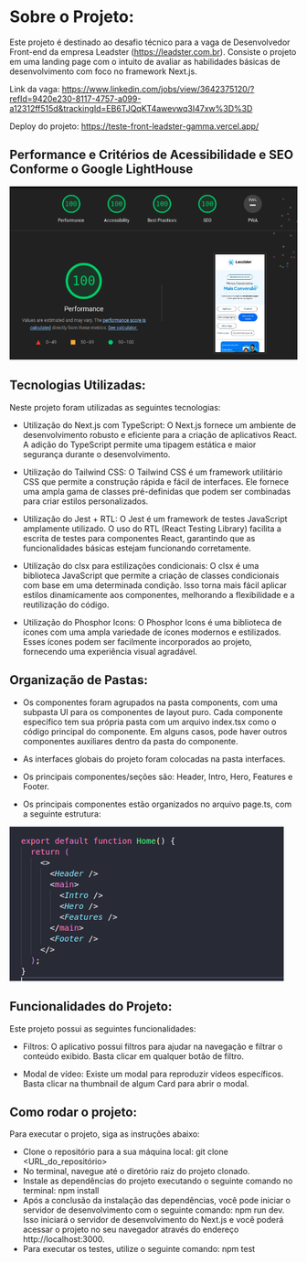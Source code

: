 
# Sobre o Projeto:

Este projeto é destinado ao desafio técnico para a vaga de Desenvolvedor Front-end da empresa Leadster (https://leadster.com.br). Consiste o projeto em uma landing page com o intuito de avaliar as habilidades básicas de desenvolvimento com foco no framework Next.js.

Link da vaga: https://www.linkedin.com/jobs/view/3642375120/?refId=9420e230-8117-4757-a099-a12312ff515d&trackingId=EB6TJQqKT4awevwq3I47xw%3D%3D

Deploy do projeto: https://teste-front-leadster-gamma.vercel.app/

## Performance e Critérios de Acessibilidade e SEO Conforme o Google LightHouse

![Alt text](image-1.png)

## Tecnologias Utilizadas:

Neste projeto foram utilizadas as seguintes tecnologias:

- Utilização do Next.js com TypeScript: O Next.js fornece um ambiente de desenvolvimento robusto e eficiente para a criação de aplicativos React. A adição do TypeScript permite uma tipagem estática e maior segurança durante o desenvolvimento.

- Utilização do Tailwind CSS: O Tailwind CSS é um framework utilitário CSS que permite a construção rápida e fácil de interfaces. Ele fornece uma ampla gama de classes pré-definidas que podem ser combinadas para criar estilos personalizados.

- Utilização do Jest + RTL: O Jest é um framework de testes JavaScript amplamente utilizado. O uso do RTL (React Testing Library) facilita a escrita de testes para componentes React, garantindo que as funcionalidades básicas estejam funcionando corretamente.

- Utilização do clsx para estilizações condicionais: O clsx é uma biblioteca JavaScript que permite a criação de classes condicionais com base em uma determinada condição. Isso torna mais fácil aplicar estilos dinamicamente aos componentes, melhorando a flexibilidade e a reutilização do código.

- Utilização do Phosphor Icons: O Phosphor Icons é uma biblioteca de ícones com uma ampla variedade de ícones modernos e estilizados. Esses ícones podem ser facilmente incorporados ao projeto, fornecendo uma experiência visual agradável.
## Organização de Pastas:

- Os componentes foram agrupados na pasta components, com uma subpasta UI para os componentes de layout puro. Cada componente específico tem sua própria pasta com um arquivo index.tsx como o código principal do componente. Em alguns casos, pode haver outros componentes auxiliares dentro da pasta do componente.

- As interfaces globais do projeto foram colocadas na pasta interfaces.

- Os principais componentes/seções são: Header, Intro, Hero, Features e Footer.

- Os principais componentes estão organizados no arquivo page.ts, com a seguinte estrutura:

![Alt text](image.png)
## Funcionalidades do Projeto:

Este projeto possui as seguintes funcionalidades:

- Filtros: O aplicativo possui filtros para ajudar na navegação e filtrar o conteúdo exibido. Basta clicar em qualquer botão de filtro.

- Modal de vídeo: Existe um modal para reproduzir vídeos específicos. Basta clicar na thumbnail de algum Card para abrir o modal.
## Como rodar o projeto:

Para executar o projeto, siga as instruções abaixo:

- Clone o repositório para a sua máquina local: git clone <URL_do_repositório>
- No terminal, navegue até o diretório raiz do projeto clonado.
- Instale as dependências do projeto executando o seguinte comando no terminal: npm install
- Após a conclusão da instalação das dependências, você pode iniciar o servidor de desenvolvimento com o seguinte comando: npm run dev. Isso iniciará o servidor de desenvolvimento do Next.js e você poderá acessar o projeto no seu navegador através do endereço http://localhost:3000.
- Para executar os testes, utilize o seguinte comando: npm test
